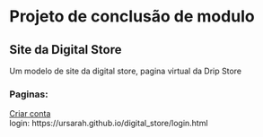 <h1>Projeto de conclusão de modulo</h1>
<h2>Site da Digital Store</h2>
<p>Um modelo de site da digital store, pagina virtual da Drip Store</p>
<h3>Paginas:</h3>
<a href="https://ursarah.github.io/digital_store/email.html">Criar conta</a>
<br>login: https://ursarah.github.io/digital_store/login.html
